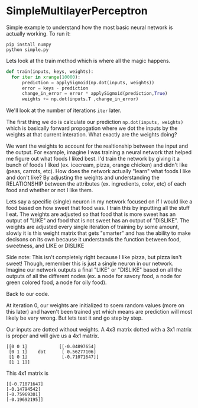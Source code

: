 # SimpleMultilayerPerceptron

Simple example to understand how the most basic neural network is actually working. To run it:
```
pip install numpy
python simple.py
```

Lets look at the train method which is where all the magic happens.
```python
def train(inputs, keys, weights):
  for iter in xrange(10000):
	  prediction = applySigmoid(np.dot(inputs, weights))
	  error = keys - prediction
	  change_in_error = error * applySigmoid(prediction,True)
	  weights += np.dot(inputs.T ,change_in_error)
```

We'll look at the number of iterations ```iter``` later.

The first thing we do is calculate our prediction ```np.dot(inputs, weights)``` which is basically forward propogation where we dot the inputs by the weights at that current interation. What exactly are the weights doing?

We want the weights to account for the realtionship between the input and the output. For example, imagine I was training a neural network that helped me figure out what foods I liked best. I'd train the network by giving it a bunch of foods I liked  (ex. icecream, pizza, orange chicken) and didn't like (peas, carrots, etc). How does the network actually "learn" what foods I like and don't like? By adjusting the weights and understanding the RELATIONSHIP between the attributes (ex. ingredients, color, etc) of each food and whether or not I like them.

Lets say a specific (single) neuron in my network focused on if I would like a food based on how sweet that food was. I train this by inputting all the stuff I eat. The weights are adjusted so that food that is more sweet has an output of "LIKE" and food that is not sweet has an output of "DISLIKE". The weights are adjusted every single iteration of training by some amount, slowly it is this weight matrix that gets "smarter" and has the ability to make decisons on its own because it understands the function between food, sweetness, and LIKE or DISLIKE

Side note: This isn't completely right because I like pizza, but pizza isn't sweet! Though, remember this is just a single neuron in our network. Imagine our network outputs a final "LIKE" or "DISLIKE" based on all the outputs of all the different nodes (ex. a node for savory food, a node for green colored food, a node for oily food).

Back to our code.

At iteration 0, our weights are initialized to soem random values (more on this later) and haven't been trained yet which means are prediction will most likely be very wrong. But lets test it and go step by step.

Our inputs are dotted without weights. A 4x3 matrix dotted with a 3x1 matrix is proper and will give us a 4x1 matrix.
```
[[0 0 1]            [[-0.04897654]
 [0 1 1]    dot      [ 0.56277106]  
 [1 0 1]             [-0.71071647]]
 [1 1 1]]
 ```
 
 This 4x1 matrix is 
 ```
 [[-0.71071647]
 [-0.14794542]
 [-0.75969301]
 [-0.19692195]]
 ```


 
